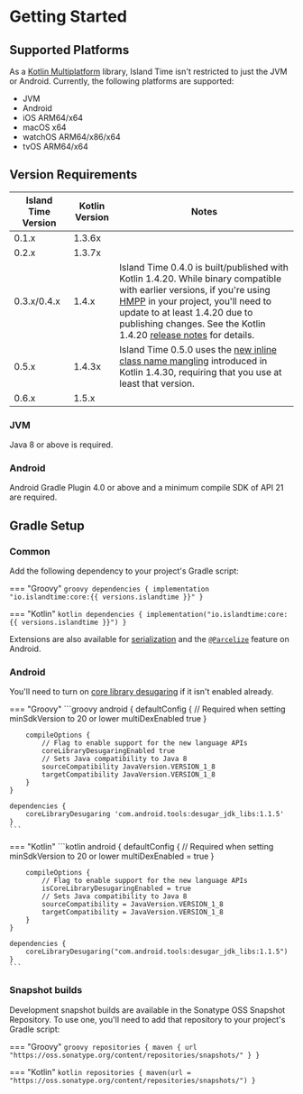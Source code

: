 # Getting Started

## Supported Platforms

As a [Kotlin Multiplatform](https://kotlinlang.org/docs/reference/multiplatform.html) library, Island Time isn't restricted to just the JVM or Android. Currently, the following platforms are supported:

- JVM
- Android
- iOS ARM64/x64
- macOS x64
- watchOS ARM64/x86/x64
- tvOS ARM64/x64

## Version Requirements

| Island Time Version | Kotlin Version | Notes |
| --- | --- | --- |
| 0.1.x | 1.3.6x |
| 0.2.x | 1.3.7x |
| 0.3.x/0.4.x | 1.4.x | Island Time 0.4.0 is built/published with Kotlin 1.4.20. While binary compatible with earlier versions, if you're using [HMPP](https://kotlinlang.org/docs/reference/mpp-share-on-platforms.html#share-code-on-similar-platforms) in your project, you'll need to update to at least 1.4.20 due to publishing changes. See the Kotlin 1.4.20 [release notes](https://blog.jetbrains.com/kotlin/2020/11/kotlin-1-4-20-released/) for details. |
| 0.5.x | 1.4.3x | Island Time 0.5.0 uses the [new inline class name mangling](https://kotlinlang.org/docs/whatsnew1430.html#improved-inline-classes) introduced in Kotlin 1.4.30, requiring that you use at least that version. |
| 0.6.x | 1.5.x |

### JVM

Java 8 or above is required.

### Android

Android Gradle Plugin 4.0 or above and a minimum compile SDK of API 21 are required.

## Gradle Setup

### Common

Add the following dependency to your project's Gradle script:

=== "Groovy"
    ```groovy
    dependencies {
        implementation "io.islandtime:core:{{ versions.islandtime }}"
    }
    ```

=== "Kotlin"
    ```kotlin
    dependencies {
        implementation("io.islandtime:core:{{ versions.islandtime }}")
    }
    ```

Extensions are also available for [serialization](extensions/serialization.md) and the [`@Parcelize`](extensions/parcelize.md) feature on Android.

### Android

You'll need to turn on [core library desugaring](https://developer.android.com/studio/preview/features#j8-desugar) if it isn't enabled already.

=== "Groovy"
    ```groovy
    android {
        defaultConfig {
            // Required when setting minSdkVersion to 20 or lower
            multiDexEnabled true
        }

        compileOptions {
            // Flag to enable support for the new language APIs
            coreLibraryDesugaringEnabled true
            // Sets Java compatibility to Java 8
            sourceCompatibility JavaVersion.VERSION_1_8
            targetCompatibility JavaVersion.VERSION_1_8
        }
    }

    dependencies {
        coreLibraryDesugaring 'com.android.tools:desugar_jdk_libs:1.1.5'
    }
    ```

=== "Kotlin"
    ```kotlin
    android {
        defaultConfig {
            // Required when setting minSdkVersion to 20 or lower
            multiDexEnabled = true
        }

        compileOptions {
            // Flag to enable support for the new language APIs
            isCoreLibraryDesugaringEnabled = true
            // Sets Java compatibility to Java 8
            sourceCompatibility = JavaVersion.VERSION_1_8
            targetCompatibility = JavaVersion.VERSION_1_8
        }
    }

    dependencies {
        coreLibraryDesugaring("com.android.tools:desugar_jdk_libs:1.1.5")
    }
    ```

### Snapshot builds

Development snapshot builds are available in the Sonatype OSS Snapshot Repository. To use one, you'll need to add that repository to your project's Gradle script:

=== "Groovy"
    ```groovy
    repositories {
        maven { url "https://oss.sonatype.org/content/repositories/snapshots/" }
    }
    ```

=== "Kotlin"
    ```kotlin
    repositories {
        maven(url = "https://oss.sonatype.org/content/repositories/snapshots/")
    }
    ```
